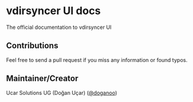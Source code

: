 # vdirsyncer UI docs

The official documentation to vdirsyncer UI

## Contributions

Feel free to send a pull request if you miss any information or found typos.

## Maintainer/Creator

Ucar Solutions UG (Doğan Uçar) ([@doganoo](https://www.ucar-solutions.de))